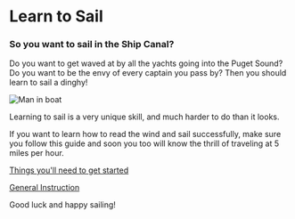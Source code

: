 # Learn to Sail
### So you want to sail in the Ship Canal? 

Do you want to get waved at by all the yachts going into the Puget Sound?
Do you want to be the envy of every captain you pass by?
Then you should learn to sail a dinghy!

![Man in boat](https://www.clcboats.com/images/photos/boats/tenderly/may17shoot/Tenderly-Sailing-051517---9---Thumb.jpg)


Learning to sail is a very unique skill, and much harder to do than it looks.

If you want to learn how to read the wind and sail successfully,
make sure you follow this guide and soon you too will know the thrill of traveling at 5 miles per hour. 

[Things you'll need to get started](list.md)

[General Instruction](instructions.md)


Good luck and happy sailing!






